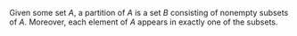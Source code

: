 Given some set $A$, a partition of $A$ is a set $B$ consisting of nonempty subsets of $A$.
Moreover, each element of $A$ appears in exactly one of the subsets.